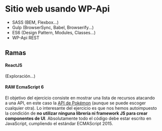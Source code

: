 # Sitio web usando WP-Api

- SASS (BEM, Flexbox...)
- Gulp (BrowserSync, Babel, Browserify...)
- ES6 (Design Pattern, Modules, Classes...)
- WP-Api REST

## Ramas

#### ReactJS
(Exploración...)

#### RAW EcmaScript 6
El objetivo del ejercicio consiste en mostrar una lista de recursos atacando a una API, en este caso la [API de Pokémon](http://pokeapi.co/) (aunque se puede escoger cualquier otra). Lo interesante del ejercicio es que nos hemos autoimpuesto la condición de **no utilizar ninguna librería ni framework JS para crear componentes de UI**. Absolutamente todo el código debe estar escrito en JavaScript, cumpliendo el estándar ECMAScript 2015.
